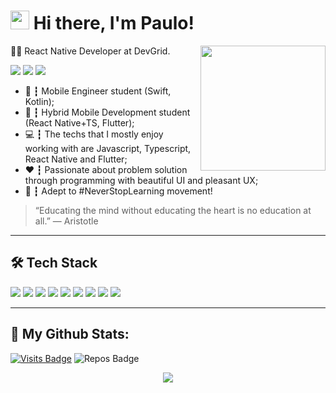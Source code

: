 <h1><img src="https://emojis.slackmojis.com/emojis/images/1563481442/6026/meow_sip.png?1563481442" width="30"/> Hi there, I'm Paulo!</h1>

<img align='right' src='https://media.tenor.com/images/5e43669b9573fea08ede20a5bbbbe2df/tenor.gif' width='200'>

👨‍💻 React Native Developer at DevGrid.

<a href="https://linkedin.com/in/paulocf92"><img src="https://img.shields.io/badge/linkedin-0077B5.svg?style=for-the-badge&logo=linkedin&logoColor=white"></a>
<a href="https://twitter.com/paulocf92"><img src="https://img.shields.io/badge/twitter-1DA1F2.svg?style=for-the-badge&logo=twitter&logoColor=white"></a>
<a href="mailto:pcf.feat@gmail.com"><img src="https://img.shields.io/badge/e‑mail-D14836.svg?style=for-the-badge&logo=GMail&logoColor=white"></a>

<ul>
  <li>📱 ┇ Mobile Engineer student (Swift, Kotlin);</li>
  <li>📲 ┇ Hybrid Mobile Development student (React Native+TS, Flutter);</li>
  <li>💻 ┇ The techs that I mostly enjoy working with are Javascript, Typescript, React Native and Flutter;</li>
  <li>❤️ ┇ Passionate about problem solution through programming with beautiful UI and pleasant UX;</li>
  <li>🚀 ┇ Adept to #NeverStopLearning movement!
</ul>

> “Educating the mind without educating the heart is no education at all.”
― Aristotle

---

## 🛠 Tech Stack

<p>
  <img src="https://img.shields.io/badge/javascript%20-%23323330.svg?&style=for-the-badge&logo=javascript&logoColor=%23F7DF1E"/>
  <img src="https://img.shields.io/badge/typescript%20-%23007ACC.svg?&style=for-the-badge&logo=typescript&logoColor=white"/>
  <img src="https://img.shields.io/badge/react_native%20-%2320232a.svg?&style=for-the-badge&logo=react&logoColor=%2361DAFB"/>
  <img src="https://img.shields.io/badge/dart%20-%2322559c.svg?&style=for-the-badge&logo=dart&logoColor=%23fafafa"/>
  <img src="https://img.shields.io/badge/flutter%20-%2340a0ee.svg?&style=for-the-badge&logo=flutter&logoColor=%23fafafa"/>
  <img src="https://img.shields.io/badge/swift%20-%23fafafa.svg?&style=for-the-badge&logo=swift&logoColor=%23f05138"/>
  <img src="https://img.shields.io/badge/kotlin%20-%23806ee3.svg?&style=for-the-badge&logo=kotlin&logoColor=%23fafafa"/>
  <img src="https://img.shields.io/badge/git%20-%23F05033.svg?&style=for-the-badge&logo=git&logoColor=white"/>
  <img src="https://img.shields.io/badge/github%20-%23121011.svg?&style=for-the-badge&logo=github&logoColor=white"/>
</p>

---

## 📑 My Github Stats:

[![Visits Badge](https://badges.pufler.dev/visits/paulocf92/paulocf92?style=for-the-badge)](https://github.com/paulocf92/paulocf92)
![Repos Badge](https://badges.pufler.dev/repos/paulocf92?style=for-the-badge)

<p align = "center">
  <img src = "https://github-readme-stats.vercel.app/api?username=paulocf92&show_icons=true&theme=algolia&line_height=27">
</p>
